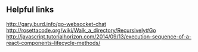 
## Helpful links

http://gary.burd.info/go-websocket-chat
http://rosettacode.org/wiki/Walk_a_directory/Recursively#Go
http://javascript.tutorialhorizon.com/2014/09/13/execution-sequence-of-a-react-components-lifecycle-methods/